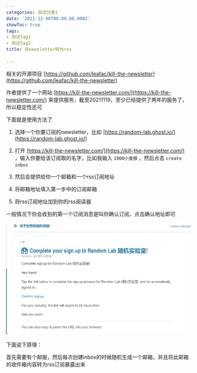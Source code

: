 ```yaml
---
categories: 测试分类1
date: '2021-12-06T08:09:00.000Z'
showToc: true
tags:
- 测试tag1
- 测试tag2
title: 将newsletter转为rss

---
```




相关的开源项目 [https://github.com/leafac/kill-the-newsletter](https://github.com/leafac/kill-the-newsletter)

作者提供了一个网站 [https://kill-the-newsletter.com/](https://kill-the-newsletter.com/) 来提供服务，截至20211119，至少已经提供了两年的服务了，所以稳定性还可

下面就是使用方法了

1. 选择一个你要订阅的newsletter，比如 [https://random-lab.ghost.io/](https://random-lab.ghost.io/)

1. 打开 [https://kill-the-newsletter.com/](https://kill-the-newsletter.com/) ，输入你要给该订阅取的名字，比如我输入 `1000小食报` ，然后点击 `create inbox`

1. 然后会提供给你一个邮箱和一个rss订阅地址

1. 将邮箱地址填入第一步中的订阅邮箱

1. 将rss订阅地址加到你的rss阅读器

一般情况下你会收到的第一个订阅消息是叫你确认订阅，点击确认地址即可

![](https://raw.githubusercontent.com/akkuman/pic/master/notionimg/7d/d6/7dd60ab74cab5a242a2452de7283627f.png)



下面说下原理：

首先需要有个邮服，然后每次创建inbox的时候随机生成一个邮箱，并且将此邮箱的收件箱内容转为rss订阅暴露出来



